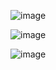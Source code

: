 ![image](https://github.com/user-attachments/assets/02cd08f5-fe81-417a-a5c0-1f6aec9816b6)

![image](https://github.com/user-attachments/assets/b1d34d23-1f08-404e-b70c-95b3ced5c819)

![image](https://github.com/user-attachments/assets/5f212047-58fc-4254-bea2-ec4e1d576e51)




